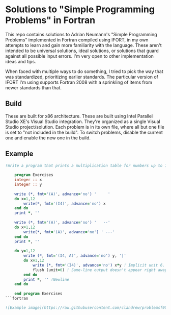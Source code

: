 # Solutions to "Simple Programming Problems" in Fortran
This repo contains solutions to Adrian Neumann's "Simple Programming Problems" implemented in Fortran compiled using IFORT, in my own attempts to learn and gain more familiarity with the language. These aren't intended to be universal solutions, ideal solutions, or solutions that guard against all possible input errors. I'm very open to other implementation ideas and tips.

When faced with multiple ways to do something, I tried to pick the way that was standardized, prioritizing earlier standards. The particular version of IFORT I'm using supports Fortran 2008 with a sprinkling of items from newer standards than that.

## Build
These are built for x86 architecture. These are built using Intel Parallel Studio XE's Visual Studio integration.
They're organized as a single Visual Studio project/solution. Each problem is in its own file, where all but one file is set to "not included in the build". To switch problems, disable the current one and enable the new one in the build.

## Example
```fortran
!Write a program that prints a multiplication table for numbers up to 12.
    
    program Exercises
    integer :: x
    integer :: y
    
    write (*, fmt='(A)', advance='no') '     '
    do x=1,12
        write(*, fmt='(I4)', advance='no') x
    end do
    print *, ''
    
    write (*, fmt='(A)', advance='no') '   --'
    do x=1,12
        write(*, fmt='(A)', advance='no') ' ---'
    end do
    print *, ''
    
    do y=1,12
        write (*, fmt='(I4, A)', advance='no') y, '|'
        do x=1,12
            write (*, fmt='(I4)', advance='no') x*y ! Implicit unit 6. Unit 6 is the one specially reserved for written output to the console.
            flush (unit=6) ! Same-line output doesn't appear right away unless you flush. Not strictly necessary it was useful to get visible output when debugging
        end do
        print *, '' !Newline
    end do
    
    end program Exercises
```fortran

![Example image](https://raw.githubusercontent.com/clandrew/problemsf90/master/Images/Example.PNG "Example image.")

